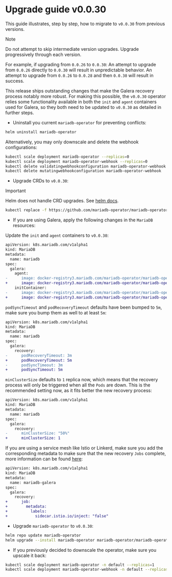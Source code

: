 # Upgrade guide v0.0.30

This guide illustrates, step by step, how to migrate to `v0.0.30` from previous versions. 

> [!NOTE]  
> Do not attempt to skip intermediate version upgrades. Upgrade progressively through each version.

For example, if upgrading from `0.0.26` to `0.0.30`:
An attempt to upgrade from `0.0.26` directly to `0.0.30` will result in unpredictable behavior.
An attempt to upgrade from `0.0.26` to `0.0.28` and then `0.0.30` will result in success.

This release ships outstanding changes that make the Galera recovery process notably more robust. For making this possible, the `v0.0.30` operator relies some functionality available in both the `init` and `agent` containers used for Galera, so they both need to be updated to `v0.0.30` as detailed in further steps.

- Uninstall you current `mariadb-operator` for preventing conflicts:
```bash
helm uninstall mariadb-operator
```
Alternatively, you may only downscale and delete the webhook configurations:
```bash
kubectl scale deployment mariadb-operator --replicas=0
kubectl scale deployment mariadb-operator-webhook --replicas=0
kubectl delete validatingwebhookconfiguration mariadb-operator-webhook
kubectl delete mutatingwebhookconfiguration mariadb-operator-webhook
```

- Upgrade CRDs to `v0.0.30`:
> [!IMPORTANT]  
> Helm does not handle CRD upgrades. See [helm docs](https://helm.sh/docs/chart_best_practices/custom_resource_definitions/#some-caveats-and-explanations).

```bash
kubectl replace -f https://github.com/mariadb-operator/mariadb-operator/releases/download/helm-chart-0.30.0/crds.yaml
```

- If you are using Galera, apply the following changes in the `MariaDB` resources:

Update the `init` and `agent` containers to `v0.0.30`:
```diff
apiVersion: k8s.mariadb.com/v1alpha1
kind: MariaDB
metadata:
  name: mariadb
spec:
  galera:
    agent:
-      image: docker-registry3.mariadb.com/mariadb-operator/mariadb-operator:v0.0.29
+      image: docker-registry3.mariadb.com/mariadb-operator/mariadb-operator:v0.0.30
    initContainer:
-      image: docker-registry3.mariadb.com/mariadb-operator/mariadb-operator:v0.0.29
+      image: docker-registry3.mariadb.com/mariadb-operator/mariadb-operator:v0.0.30
```

`podSyncTimeout` and `podRecoveryTimeout` defaults have been bumped to `5m`, make sure you bump them as well to at least `5m`:

```diff
apiVersion: k8s.mariadb.com/v1alpha1
kind: MariaDB
metadata:
  name: mariadb
spec:
  galera:
    recovery:
-      podRecoveryTimeout: 3m
+      podRecoveryTimeout: 5m
-      podSyncTimeout: 3m
+      podSyncTimeout: 5m
```

`minClusterSize` defaults to `1` replica now, which means that the recovery process will only be triggered when all the `Pods` are down. This is the recommended setting now, as it fits better the new recovery process:

```diff
apiVersion: k8s.mariadb.com/v1alpha1
kind: MariaDB
metadata:
  name: mariadb
spec:
  galera:
    recovery:
-      minClusterSize: "50%"
+      minClusterSize: 1
```

If you are using a service mesh like Istio or Linkerd, make sure you add the corresponding metadata to make sure that the new recovery `Jobs` complete, more information can be found [here](./galera.md#galera-recovery-job):

```diff
apiVersion: k8s.mariadb.com/v1alpha1
kind: MariaDB
metadata:
  name: mariadb-galera
spec:
  galera:
    recovery:
+      job:
+        metadata:
+          labels:
+            sidecar.istio.io/inject: "false"
``` 

-  Upgrade `mariadb-operator` to `v0.0.30`:
```bash 
helm repo update mariadb-operator
helm upgrade --install mariadb-operator mariadb-operator/mariadb-operator --version 0.30.0 
```

- If you previously decided to downscale the operator, make sure you upscale it back:
```bash
kubectl scale deployment mariadb-operator -n default --replicas=1
kubectl scale deployment mariadb-operator-webhook -n default --replicas=1
```

